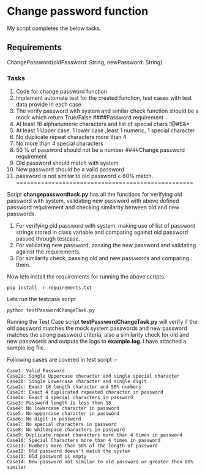 # Change password function

My script completes the below tasks.

## Requirements
ChangePassword(oldPassword: String, newPassword: String)
### Tasks
1. Code for change password function
2. Implement automate test for the created function, test cases with test data
provide in each case
3. The verify password with system and similar check function should be a mock
which return True/False
####Password requirement
1. At least 18 alphanumeric characters and list of special chars !@#$&*
2. At least 1 Upper case, 1 lower case ,least 1 numeric, 1 special character
3. No duplicate repeat characters more than 4
4. No more than 4 special characters
5. 50 % of password should not be a number
####Change password requirement
1. Old password should match with system
2. New password should be a valid password
3. password is not similar to old password < 80% match.
==================================================

Script __changepasswordtask.py__ has all the functions for verifying old password with system, validating new password with above defined password requirement and checking similarity between old and new passwords.

1. For verifying old password with system, making use of list of password strings stored in class variable and comparing against old password passed through testcase.
2. For validating new password, passing the new password and validating against the requirements.
3. For similarity check, passing old and new passwords and comparing them.

Now lets install the requirements for running the above scripts.
```
pip install -r requirements.txt
```
Lets run the testcase script

```
python testPasswordChangeTask.py
```

Running the Test Case script __testPasswordChangeTask.py__ will verify if the old password matches the mock system passwords and new password matches the strong password criteria, also a similarity check for old and new passwords and outputs the logs to __example.log__. I have attached a sample log file.

Following cases are covered in test script :-
```
Case1: Valid Password  
Case2a: Single Uppercase character and single special character  
Case2b: Single Lowercase character and single digit  
Case2c: Exact 18 length character and 50% numbers  
Case2d: Exact 4 duplicated repeated character in password  
Case2e: Exact 4 special characters in password  
Case3: Password length is less then 18  
Case4: No lowercase character in password  
Case5: No uppercase character in password  
Case6: No digit in password  
Case7: No special characters in password  
Case8: No whitespace characters in password  
Case9: Duplicate repeat characters more than 4 times in password  
Case10: Special Characters more than 4 times in password  
Case11: Numbers more than 50% of the length of password  
Case12: Old password doesn't match the system  
Case13: Old password is empty  
Case14: New password not similar to old password or greater then 80% similar  
```
